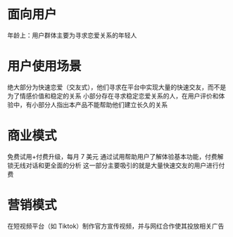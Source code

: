 # 面向用户
年龄上：用户群体主要为寻求恋爱关系的年轻人
# 用户使用场景
绝大部分为快速恋爱（交友式），他们寻求在平台中实现大量的快速交友，而不是为了情感价值和稳定的关系
小部分存在寻求稳定恋爱关系的人，在用户评价和体验中，有小部分人指出本产品不能帮助他们建立长久的关系
# 商业模式
免费试用+付费升级，每月 7 美元
通过试用帮助用户了解体验基本功能，付费解锁无线对话和更全面的分析
这一部分主要吸引的就是大量快速交友的用户进行付费
# 营销模式
在短视频平台（如 Tiktok）制作官方宣传视频，并与网红合作使其投放相关广告
